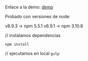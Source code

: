 
Enlace a la demo: [demo](https://adangnzlz.github.io/demo-itx)

Probado con versiones de node:

v8.9.3 -> npm 5.5.1
v6.9.1 -> npm 3.10.8


// instalamos dependencias

`npm install`

// ejecutamos en local
`gulp`